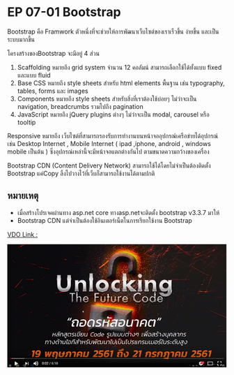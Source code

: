 # EP 07-01 Bootstrap

Bootstrap คือ Framwork ตัวหนึ่งที่จะช่วยให้การพัฒนาเว็บไซต์ของเราเร็วขึ้น ง่ายขึ้น และเป็นระบบมากขึ้น 

โครงสร้างของBootstrap จะมีอยู่ 4 ส่วน
1) Scaffolding  หมายถึง 
 grid system จำนวน 12 คอลัมน์ สามารถเลือกใช้ได้ทั้งแบบ fixed และแบบ fluid
2) Base CSS  หมายถึง 
style sheets สำหรับ html elements พื้นฐาน เช่น typography, tables, forms และ images
3) Components  หมายถึง 
style sheets สำหรับสิ่งที่เราต้องใช้บ่อยๆ ไม่ว่าจะเป็น navigation, breadcrumbs รวมไปถึง pagination 
4) JavaScript  หมายถึง jQuery plugins ต่างๆ ไม่ว่าจะเป็น modal, carousel หรือ tooltip 
 

Responsive  หมายถึง เว็บไซต์ที่สามารถรองรับการทำงานบนหน้าจออุปกรณ์เครือข่ายได้อุปกรณ์ เช่น Desktop Internet , Mobile Internet ( ipad ,iphone, android , windows mobile เป็นต้น ) ซึ่งอุปกรณ์เหล่านี้จะมีหน้าจอแตกต่างกันไป ตามขนาดความกว้างของเครื่อง

Bootstrap CDN (Content Delivery Network)
สามารถใช้ได้โดยไม่จำเป็นต้องติดตั้ง Bootstrap  แค่Copy ลิ้งไปวางไว้ที่เว็บก็สามารถใช้งานได้ตามปกติ  

## หมายเหตุ  
* เมื่อสร้างโปรเจคผ่านทาง asp.net core  ทางasp.netจะติดตั้ง bootstrap v3.3.7 มาให้  
* Bootstrap CDN แต่จำเป็นต้องใช้อินเตอร์เน็ตในการเรียกใช้งาน Bootstrap

[VDO Link : ](https://www.youtube.com/watch?v=RC4j0_hI-hk)

[![](images/EP07/00.PNG)](https://www.youtube.com/watch?v=RC4j0_hI-hk)
